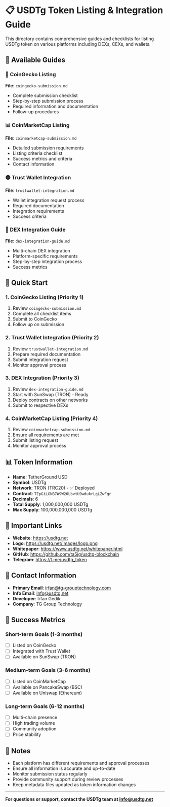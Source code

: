 # 📋 USDTg Token Listing & Integration Guide

This directory contains comprehensive guides and checklists for listing USDTg token on various platforms including DEXs, CEXs, and wallets.

## 📁 Available Guides

### 🦎 CoinGecko Listing
**File**: `coingecko-submission.md`
- Complete submission checklist
- Step-by-step submission process
- Required information and documentation
- Follow-up procedures

### 📊 CoinMarketCap Listing
**File**: `coinmarketcap-submission.md`
- Detailed submission requirements
- Listing criteria checklist
- Success metrics and criteria
- Contact information

### 🟡 Trust Wallet Integration
**File**: `trustwallet-integration.md`
- Wallet integration request process
- Required documentation
- Integration requirements
- Success criteria

### 🔄 DEX Integration Guide
**File**: `dex-integration-guide.md`
- Multi-chain DEX integration
- Platform-specific requirements
- Step-by-step integration process
- Success metrics

## 🚀 Quick Start

### 1. CoinGecko Listing (Priority 1)
1. Review `coingecko-submission.md`
2. Complete all checklist items
3. Submit to CoinGecko
4. Follow up on submission

### 2. Trust Wallet Integration (Priority 2)
1. Review `trustwallet-integration.md`
2. Prepare required documentation
3. Submit integration request
4. Monitor approval process

### 3. DEX Integration (Priority 3)
1. Review `dex-integration-guide.md`
2. Start with SunSwap (TRON) - Ready
3. Deploy contracts on other networks
4. Submit to respective DEXs

### 4. CoinMarketCap Listing (Priority 4)
1. Review `coinmarketcap-submission.md`
2. Ensure all requirements are met
3. Submit listing request
4. Monitor approval process

## 📊 Token Information

- **Name**: TetherGround USD
- **Symbol**: USDTg
- **Network**: TRON (TRC20) - ✅ Deployed
- **Contract**: `TEpGiLGNB7W9W26LbvtU9wdukrLgLZwFgr`
- **Decimals**: 6
- **Total Supply**: 1,000,000,000 USDTg
- **Max Supply**: 100,000,000,000 USDTg

## 🔗 Important Links

- **Website**: https://usdtg.net
- **Logo**: https://usdtg.net/images/logo.png
- **Whitepaper**: https://www.usdtg.net/whitepaper.html
- **GitHub**: https://github.com/ta5jg/usdtg-blockchain
- **Telegram**: https://t.me/usdtg_token

## 📧 Contact Information

- **Primary Email**: irfan@tg-grouptechnology.com
- **Info Email**: info@usdtg.net
- **Developer**: Irfan Gedik
- **Company**: TG Group Technology

## 🎯 Success Metrics

### Short-term Goals (1-3 months)
- [ ] Listed on CoinGecko
- [ ] Integrated with Trust Wallet
- [ ] Available on SunSwap (TRON)

### Medium-term Goals (3-6 months)
- [ ] Listed on CoinMarketCap
- [ ] Available on PancakeSwap (BSC)
- [ ] Available on Uniswap (Ethereum)

### Long-term Goals (6-12 months)
- [ ] Multi-chain presence
- [ ] High trading volume
- [ ] Community adoption
- [ ] Price stability

## 📝 Notes

- Each platform has different requirements and approval processes
- Ensure all information is accurate and up-to-date
- Monitor submission status regularly
- Provide community support during review processes
- Keep metadata files updated as token information changes

---

**For questions or support, contact the USDTg team at info@usdtg.net**

